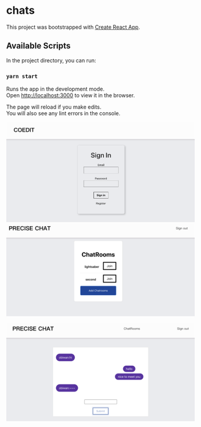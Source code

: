 # chats
This project was bootstrapped with [Create React App](https://github.com/facebook/create-react-app).

## Available Scripts

In the project directory, you can run:

### `yarn start`

Runs the app in the development mode.<br />
Open [http://localhost:3000](http://localhost:3000) to view it in the browser.

The page will reload if you make edits.<br />
You will also see any lint errors in the console.

![image](https://github.com/superbatmobile/chats/blob/master/login.png)  ![image](https://github.com/superbatmobile/chats/blob/master/roomList.png)

![image](https://github.com/superbatmobile/chats/blob/master/chatRoom.png)
